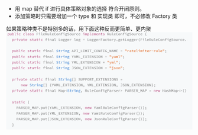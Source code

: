 - 用 map 替代 if 进行具体策略对象的选择 符合开闭原则。
- 添加策略时只需要增加一个 type 和 实现类 即可，不必修改 Factory 类

如果策略种类不是特别多的话，用下面这种反而更简单、更内聚
![img.png](img.png)